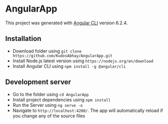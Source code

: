 # AngularApp

This project was generated with [Angular CLI](https://github.com/angular/angular-cli) version 6.2.4.

## Installation

- Download folder using `git clone https://github.com/KudosAbhay/AngularApp.git`
- Install Node.js latest version using `https://nodejs.org/en/download`
- Install Angular CLI using `npm install -g @angular/cli`

## Development server

- Go to the folder using `cd AngularApp`
- Install project dependencies using `npm install`
- Run the Server using `ng serve -o`
- Navigate to `http://localhost:4200/`. The app will automatically reload if you change any of the source files
